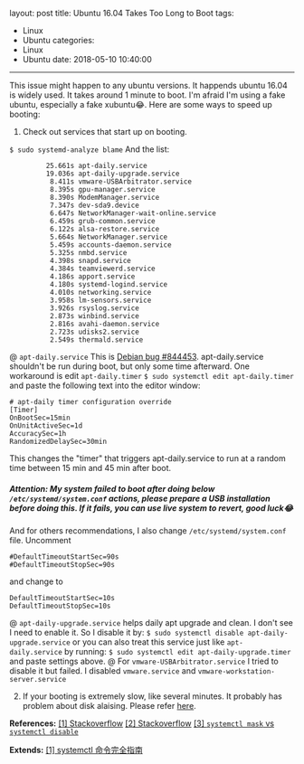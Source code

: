 layout: post
title: Ubuntu 16.04 Takes Too Long to Boot
tags:
  - Linux
  - Ubuntu
categories:
  - Linux
  - Ubuntu
date: 2018-05-10 10:40:00
---
This issue might happen to any ubuntu versions. It happends ubuntu 16.04 is widely used. It takes around 1 minute to boot. I'm afraid I'm using a fake ubuntu, especially a fake xubuntu:joy:.
Here are some ways to speed up booting:
1. Check out services that start up on booting.

`$ sudo systemd-analyze blame`
And the list:
```
         25.661s apt-daily.service
         19.036s apt-daily-upgrade.service
          8.411s vmware-USBArbitrator.service
          8.395s gpu-manager.service
          8.390s ModemManager.service
          7.347s dev-sda9.device
          6.647s NetworkManager-wait-online.service
          6.459s grub-common.service
          6.122s alsa-restore.service
          5.664s NetworkManager.service
          5.459s accounts-daemon.service
          5.325s nmbd.service
          4.398s snapd.service
          4.384s teamviewerd.service
          4.186s apport.service
          4.180s systemd-logind.service
          4.010s networking.service
          3.958s lm-sensors.service
          3.926s rsyslog.service
          2.873s winbind.service
          2.816s avahi-daemon.service
          2.723s udisks2.service
          2.549s thermald.service
```
@ `apt-daily.service`
This is [Debian bug #844453](https://bugs.debian.org/cgi-bin/bugreport.cgi?bug=844453). apt-daily.service shouldn't be run during boot, but only some time afterward. One workaround is edit `apt-daily.timer`
`$ sudo systemctl edit apt-daily.timer`
and paste the following text into the editor window:
```
# apt-daily timer configuration override
[Timer]
OnBootSec=15min
OnUnitActiveSec=1d
AccuracySec=1h
RandomizedDelaySec=30min
```
This changes the "timer" that triggers apt-daily.service to run at a random time between 15 min and 45 min after boot.

##### Attention: My system failed to boot after doing below `/etc/systemd/system.conf` actions, please prepare a USB installation before doing this. If it fails, you can use live system to revert, good luck:joy:
And for others recommendations, I also change `/etc/systemd/system.conf` file. Uncomment
```
#DefaultTimeoutStartSec=90s
#DefaultTimeoutStopSec=90s 
```
and change to
```
DefaultTimeoutStartSec=10s
DefaultTimeoutStopSec=10s 
```
@ `apt-daily-upgrade.service` helps daily apt upgrade and clean. I don't see I need to enable it. So I disable it by:
`$ sudo systemctl disable apt-daily-upgrade.service`
or you can also treat this service just like `apt-daily.service` by running:
`$ sudo systemctl edit apt-daily-upgrade.timer` and paste settings above.
@ For `vmware-USBArbitrator.service` I tried to disable it but failed. I disabled `vmware.service` and `vmware-workstation-server.service`

2. If your booting is extremely slow, like several minutes. It probably has problem about disk alaising. Please refer [here](https://askubuntu.com/a/809350/817986).

**References:**
[[1] Stackoverflow](https://askubuntu.com/a/897432/817986)
[[2] Stackoverflow](https://askubuntu.com/a/888199/817986)
[[3] `systemctl mask` vs `systemctl disable`](https://askubuntu.com/a/816378/817986)

**Extends:**
[[1] systemctl 命令完全指南
](https://linux.cn/article-5926-1.html)
